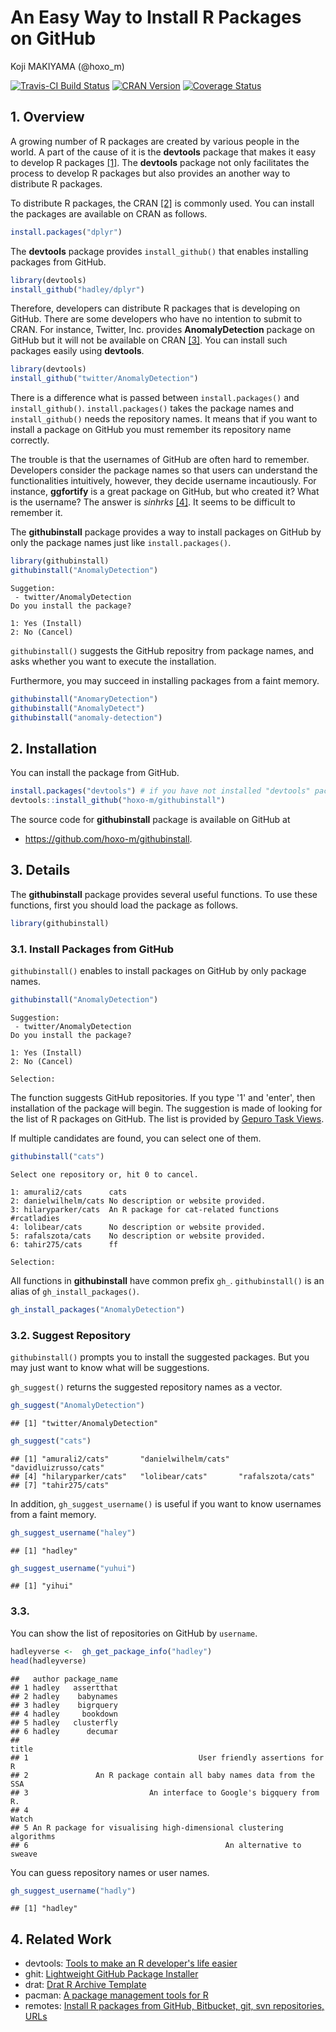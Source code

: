 # An Easy Way to Install R Packages on GitHub
Koji MAKIYAMA (@hoxo_m)  



[![Travis-CI Build Status](https://travis-ci.org/hoxo-m/githubinstall.svg?branch=master)](https://travis-ci.org/hoxo-m/githubinstall)
[![CRAN Version](http://www.r-pkg.org/badges/version/githubinstall)](http://cran.rstudio.com/web/packages/githubinstall)
[![Coverage Status](https://coveralls.io/repos/github/hoxo-m/githubinstall/badge.svg?branch=master)](https://coveralls.io/github/hoxo-m/githubinstall?branch=master)

## 1. Overview

A growing number of R packages are created by various people in the world.
A part of the cause of it is the **devtools** package that makes it easy to develop R packages [[1]](https://www.rstudio.com/products/rpackages/devtools/).
The **devtools** package not only facilitates the process to develop R packages but also provides an another way to distribute R packages.

To distribute R packages, the CRAN [[2]](https://cran.r-project.org) is commonly used.
You can install the packages are available on CRAN as follows.


```r
install.packages("dplyr")
```

The **devtools** package provides `install_github()` that enables installing packages from GitHub.


```r
library(devtools)
install_github("hadley/dplyr")
```

Therefore, developers can distribute R packages that is developing on GitHub.
There are some developers who have no intention to submit to CRAN.
For instance, Twitter, Inc. provides **AnomalyDetection** package on GitHub but it will not be available on CRAN [[3]](https://blog.twitter.com/2015/introducing-practical-and-robust-anomaly-detection-in-a-time-series).
You can install such packages easily using **devtools**.


```r
library(devtools)
install_github("twitter/AnomalyDetection")
```

There is a difference what is passed between `install.packages()` and `install_github()`.
`install.packages()` takes the package names and `install_github()` needs the repository names.
It means that if you want to install a package on GitHub you must remember its repository name correctly.

The trouble is that the usernames of GitHub are often hard to remember.
Developers consider the package names so that users can understand the functionalities intuitively, however, they decide username incautiously.
For instance, **ggfortify** is a great package on GitHub, but who created it?
What is the username?
The answer is *sinhrks* [[4]](https://github.com/sinhrks/ggfortify).
It seems to be difficult to remember it.

The **githubinstall** package provides a way to install packages on GitHub by only the package names just like `install.packages()`.


```r
library(githubinstall)
githubinstall("AnomalyDetection")
```

```
Suggetion:
 - twitter/AnomalyDetection
Do you install the package? 

1: Yes (Install)
2: No (Cancel)
```

`githubinstall()` suggests the GitHub repositry from package names, and asks whether you want to execute the installation.

Furthermore, you may succeed in installing packages from a faint memory.


```r
githubinstall("AnomaryDetection")
githubinstall("AnomalyDetect")
githubinstall("anomaly-detection")
```

## 2. Installation

You can install the package from GitHub.


```r
install.packages("devtools") # if you have not installed "devtools" package
devtools::install_github("hoxo-m/githubinstall")
```

The source code for **githubinstall** package is available on GitHub at

- https://github.com/hoxo-m/githubinstall.

## 3. Details

The **githubinstall** package provides several useful functions.
To use these functions, first you should load the package as follows.


```r
library(githubinstall)
```

### 3.1. Install Packages from GitHub

`githubinstall()` enables to install packages on GitHub by only package names.


```r
githubinstall("AnomalyDetection")
```

```
Suggestion:
 - twitter/AnomalyDetection
Do you install the package? 

1: Yes (Install)
2: No (Cancel)

Selection: 
```

The function suggests GitHub repositories.
If you type '1' and 'enter', then installation of the package will begin.
The suggestion is made of looking for the list of R packages on GitHub.
The list is provided by [Gepuro Task Views](http://rpkg.gepuro.net).

If multiple candidates are found, you can select one of them.


```r
githubinstall("cats")
```

```
Select one repository or, hit 0 to cancel. 

1: amurali2/cats      cats
2: danielwilhelm/cats No description or website provided.
3: hilaryparker/cats  An R package for cat-related functions #rcatladies
4: lolibear/cats      No description or website provided.
5: rafalszota/cats    No description or website provided.
6: tahir275/cats      ff

Selection: 
```

All functions in **githubinstall** have common prefix `gh_`.
`githubinstall()` is an alias of `gh_install_packages()`.


```r
gh_install_packages("AnomalyDetection")
```

### 3.2. Suggest Repository

`githubinstall()` prompts you to install the suggested packages.
But you may just want to know what will be suggestions.

`gh_suggest()` returns the suggested repository names as a vector.


```r
gh_suggest("AnomalyDetection")
```

```
## [1] "twitter/AnomalyDetection"
```


```r
gh_suggest("cats")
```

```
## [1] "amurali2/cats"       "danielwilhelm/cats"  "davidluizrusso/cats"
## [4] "hilaryparker/cats"   "lolibear/cats"       "rafalszota/cats"    
## [7] "tahir275/cats"
```

In addition, `gh_suggest_username()` is useful if you want to know usernames from a faint memory.


```r
gh_suggest_username("haley")
```

```
## [1] "hadley"
```


```r
gh_suggest_username("yuhui")
```

```
## [1] "yihui"
```

### 3.3. 

You can show the list of repositories on GitHub by `username`.


```r
hadleyverse <-  gh_get_package_info("hadley")
head(hadleyverse)
```

```
##   author package_name
## 1 hadley   assertthat
## 2 hadley    babynames
## 3 hadley    bigrquery
## 4 hadley     bookdown
## 5 hadley   clusterfly
## 6 hadley      decumar
##                                                                 title
## 1                                      User friendly assertions for R
## 2               An R package contain all baby names data from the SSA
## 3                           An interface to Google's bigquery from R.
## 4                                                               Watch
## 5 An R package for visualising high-dimensional clustering algorithms
## 6                                            An alternative to sweave
```

You can guess repository names or user names.


```r
gh_suggest_username("hadly")
```

```
## [1] "hadley"
```

## 4. Related Work

- devtools: [Tools to make an R developer's life easier](https://github.com/hadley/devtools)
- ghit: [Lightweight GitHub Package Installer](https://github.com/cloudyr/ghit)
- drat: [Drat R Archive Template](https://github.com/eddelbuettel/drat)
- pacman: [A package management tools for R](https://github.com/trinker/pacman)
- remotes: [Install R packages from GitHub, Bitbucket, git, svn repositories, URLs](https://github.com/MangoTheCat/remotes)
